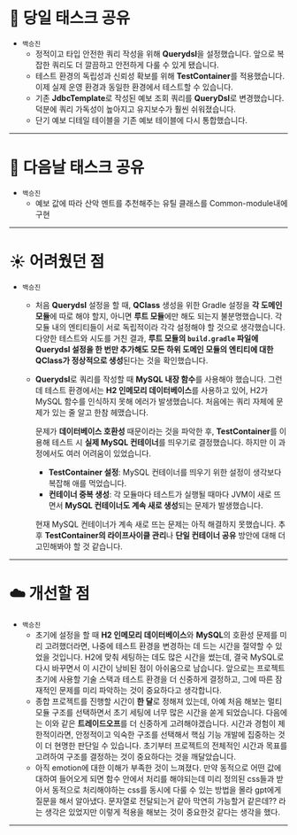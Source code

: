 # 🍎 당일 태스크 공유

- `백승진`
    - 정적이고 타입 안전한 쿼리 작성을 위해 **Querydsl**을 설정했습니다. 앞으로 복잡한 쿼리도 더 깔끔하고 안전하게 다룰 수 있게 됐습니다.
    - 테스트 환경의 독립성과 신뢰성 확보를 위해 **TestContainer**를 적용했습니다. 이제 실제 운영 환경과 동일한 환경에서 테스트할 수 있습니다.
    - 기존 **JdbcTemplate**로 작성된 예보 조회 쿼리를 **QueryDsl**로 변경했습니다. 덕분에 쿼리 가독성이 높아지고 유지보수가 훨씬 쉬워졌습니다.
    - 단기 예보 디테일 테이블을 기존 예보 테이블에 다시 통합했습니다.
---

# 🍏 다음날 태스크 공유
- `백승진`
    - 예보 값에 따라 산악 멘트를 추천해주는 유틸 클래스를 Common-module내에 구현
---

# ☀️ 어려웠던 점
- `백승진`
    - 처음 **Querydsl** 설정을 할 때, **QClass** 생성을 위한 Gradle 설정을 **각 도메인 모듈**에 따로 해야 할지, 아니면 **루트 모듈**에만 해도 되는지 불분명했습니다. 각 모듈 내의 엔티티들이 서로 독립적이라 각각 설정해야 할 것으로 생각했습니다. 다양한 테스트와 시도를 거친 결과, **루트 모듈의 `build.gradle` 파일에 Querydsl 설정을 한 번만 추가해도 모든 하위 도메인 모듈의 엔티티에 대한 QClass가 정상적으로 생성**된다는 것을 확인했습니다.
    - **Querydsl**로 쿼리를 작성할 때 **MySQL 내장 함수**를 사용해야 했습니다. 그런데 테스트 환경에서는 **H2 인메모리 데이터베이스**를 사용하고 있어, H2가 MySQL 함수를 인식하지 못해 에러가 발생했습니다. 처음에는 쿼리 자체에 문제가 있는 줄 알고 한참 헤맸습니다.
        
        문제가 **데이터베이스 호환성** 때문이라는 것을 파악한 후, **TestContainer**를 이용해 테스트 시 **실제 MySQL 컨테이너**를 띄우기로 결정했습니다. 하지만 이 과정에서도 여러 어려움이 있었습니다.
        
        - **TestContainer 설정**: MySQL 컨테이너를 띄우기 위한 설정이 생각보다 복잡해 애를 먹었습니다.
        - **컨테이너 중복 생성**: 각 모듈마다 테스트가 실행될 때마다 JVM이 새로 뜨면서 **MySQL 컨테이너도 계속 새로 생성**되는 문제가 발생했습니다.
        
        현재 MySQL 컨테이너가 계속 새로 뜨는 문제는 아직 해결하지 못했습니다. 추후 **TestContainer의 라이프사이클 관리**나 **단일 컨테이너 공유** 방안에 대해 더 고민해봐야 할 것 같습니다.
---

# ☁️ 개선할 점
- `백승진`
    - 초기에 설정을 할 때 **H2 인메모리 데이터베이스**와 **MySQL**의 호환성 문제를 미리 고려했더라면, 나중에 테스트 환경을 변경하는 데 드는 시간을 절약할 수 있었을 것입니다. H2에 맞춰 세팅하는 데도 많은 시간을 썼는데, 결국 MySQL로 다시 바꾸면서 이 시간이 낭비된 점이 아쉬움으로 남습니다. 앞으로는 프로젝트 초기에 사용할 기술 스택과 테스트 환경을 더 신중하게 결정하고, 그에 따른 잠재적인 문제를 미리 파악하는 것이 중요하다고 생각합니다.
    - 종합 프로젝트를 진행할 시간이 **한 달**로 정해져 있는데, 아예 처음 해보는 멀티 모듈 구조를 선택하면서 초기 세팅에 너무 많은 시간을 쏟게 되었습니다. 다음에는 이와 같은 **트레이드오프**를 더 신중하게 고려해야겠습니다. 시간과 경험이 제한적이라면, 안정적이고 익숙한 구조를 선택해서 핵심 기능 개발에 집중하는 것이 더 현명한 판단일 수 있습니다. 초기부터 프로젝트의 전체적인 시간과 목표를 고려하여 구조를 결정하는 것이 중요하다는 것을 깨달았습니다.
    - 아직 emotion에 대한 이해가 부족한 것이 느껴졌다. 만약 동적으로 어떤 값에 대하여 들어오게 되면 함수 안에서 처리를 해야되는데 미리 정의된 css들과 받아서 동적으로 처리해야하는 css를 동시에 다룰 수 있는 방법을 몰라 gpt에게 질문을 해서 알아냈다. 문자열로 전달되는거 같아 막연히 가능할거 같은데?? 라는 생각은 있었지만 이렇게 적용을 해보는 것이 중요한것 같다는 생각을 했다.
---
